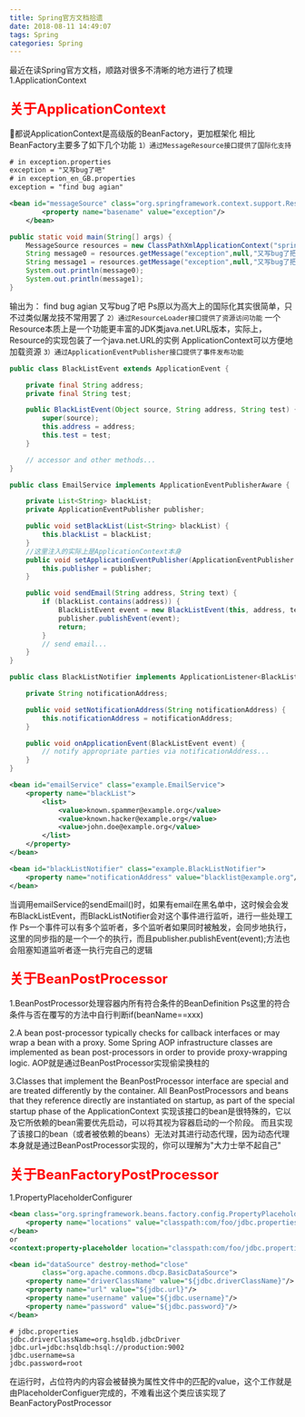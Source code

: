 ```yaml
---
title: Spring官方文档拾遗
date: 2018-08-11 14:49:07
tags: Spring
categories: Spring
---
```

最近在读Spring官方文档，顺路对很多不清晰的地方进行了梳理
1.ApplicationContext
<!-- more -->
### <font color=red size=5>关于ApplicationContext</font>
都说ApplicationContext是高级版的BeanFactory，更加框架化
相比BeanFactory主要多了如下几个功能
<code>1）通过MessageResource接口提供了国际化支持</code>
```xml
# in exception.properties
exception = "又写bug了吧"
# in exception_en_GB.properties
exception = "find bug agian"
```
```xml
<bean id="messageSource" class="org.springframework.context.support.ResourceBundleMessageSource">
        <property name="basename" value="exception"/>
    </bean>
```
```java
public static void main(String[] args) {
    MessageSource resources = new ClassPathXmlApplicationContext("spring/applicationContext.xml");
    String message0 = resources.getMessage("exception",null,"又写bug了把", Locale.UK);
    String message1 = resources.getMessage("exception",null,"又写bug了把", Locale.CHINA);
    System.out.println(message0);
    System.out.println(message1);
}
```
输出为：
find bug agian
又写bug了吧
Ps原以为高大上的国际化其实很简单，只不过类似屠龙技不常用罢了
<code>2）通过ResourceLoader接口提供了资源访问功能</code>
一个Resource本质上是一个功能更丰富的JDK类java.net.URL版本，实际上，Resource的实现包装了一个java.net.URL的实例
 ApplicationContext可以方便地加载资源
<code>3）通过ApplicationEventPublisher接口提供了事件发布功能</code>
```java
public class BlackListEvent extends ApplicationEvent {

    private final String address;
    private final String test;

    public BlackListEvent(Object source, String address, String test) {
        super(source);
        this.address = address;
        this.test = test;
    }

    // accessor and other methods...
}
```
```java
public class EmailService implements ApplicationEventPublisherAware {

    private List<String> blackList;
    private ApplicationEventPublisher publisher;

    public void setBlackList(List<String> blackList) {
        this.blackList = blackList;
    }
    //这里注入的实际上是ApplicationContext本身
    public void setApplicationEventPublisher(ApplicationEventPublisher publisher) {
        this.publisher = publisher;
    }

    public void sendEmail(String address, String text) {
        if (blackList.contains(address)) {
            BlackListEvent event = new BlackListEvent(this, address, text);
            publisher.publishEvent(event);
            return;
        }
        // send email...
    }
}
```
```java
public class BlackListNotifier implements ApplicationListener<BlackListEvent> {

    private String notificationAddress;

    public void setNotificationAddress(String notificationAddress) {
        this.notificationAddress = notificationAddress;
    }

    public void onApplicationEvent(BlackListEvent event) {
        // notify appropriate parties via notificationAddress...
    }
}
```
```xml
<bean id="emailService" class="example.EmailService">
    <property name="blackList">
        <list>
            <value>known.spammer@example.org</value>
            <value>known.hacker@example.org</value>
            <value>john.doe@example.org</value>
        </list>
    </property>
</bean>

<bean id="blackListNotifier" class="example.BlackListNotifier">
    <property name="notificationAddress" value="blacklist@example.org"/>
</bean>
```
当调用emailService的sendEmail()时，如果有email在黑名单中，这时候会会发布BlackListEvent，而BlackListNotifier会对这个事件进行监听，进行一些处理工作
Ps一个事件可以有多个监听者，多个监听者如果同时被触发，会同步地执行，这里的同步指的是一个一个的执行，而且publisher.publishEvent(event);方法也会阻塞知道监听者逐一执行完自己的逻辑
### <font color=red size=5>关于BeanPostProcessor</font>
1.BeanPostProcessor处理容器内所有符合条件的BeanDefinition Ps这里的符合条件与否在覆写的方法中自行判断if(beanName==xxx)

2.A bean post-processor typically checks for callback interfaces or may wrap a bean with a proxy. Some Spring AOP infrastructure classes are implemented as bean post-processors in order to provide proxy-wrapping logic.
AOP就是通过BeanPostProcessor实现偷梁换柱的

3.Classes that implement the BeanPostProcessor interface are special and are treated differently by the container. All BeanPostProcessors and beans that they reference directly are instantiated on startup, as part of the special startup phase of the ApplicationContext
实现该接口的bean是很特殊的，它以及它所依赖的bean需要优先启动，可以将其视为容器启动的一个阶段。
而且实现了该接口的bean（或者被依赖的beans）无法对其进行动态代理，因为动态代理本身就是通过BeanPostProcessor实现的，你可以理解为"大力士举不起自己"

### <font color=red size=5>关于BeanFactoryPostProcessor</font>
1.PropertyPlaceholderConfigurer
```xml
<bean class="org.springframework.beans.factory.config.PropertyPlaceholderConfigurer">
    <property name="locations" value="classpath:com/foo/jdbc.properties"/>
</bean>
or
<context:property-placeholder location="classpath:com/foo/jdbc.properties"/>

<bean id="dataSource" destroy-method="close"
        class="org.apache.commons.dbcp.BasicDataSource">
    <property name="driverClassName" value="${jdbc.driverClassName}"/>
    <property name="url" value="${jdbc.url}"/>
    <property name="username" value="${jdbc.username}"/>
    <property name="password" value="${jdbc.password}"/>
</bean>
```
``` properties
# jdbc.properties
jdbc.driverClassName=org.hsqldb.jdbcDriver
jdbc.url=jdbc:hsqldb:hsql://production:9002
jdbc.username=sa
jdbc.password=root
```
在运行时，占位符内的内容会被替换为属性文件中的匹配的value，这个工作就是由PlaceholderConfiguer完成的，不难看出这个类应该实现了BeanFactoryPostProcessor